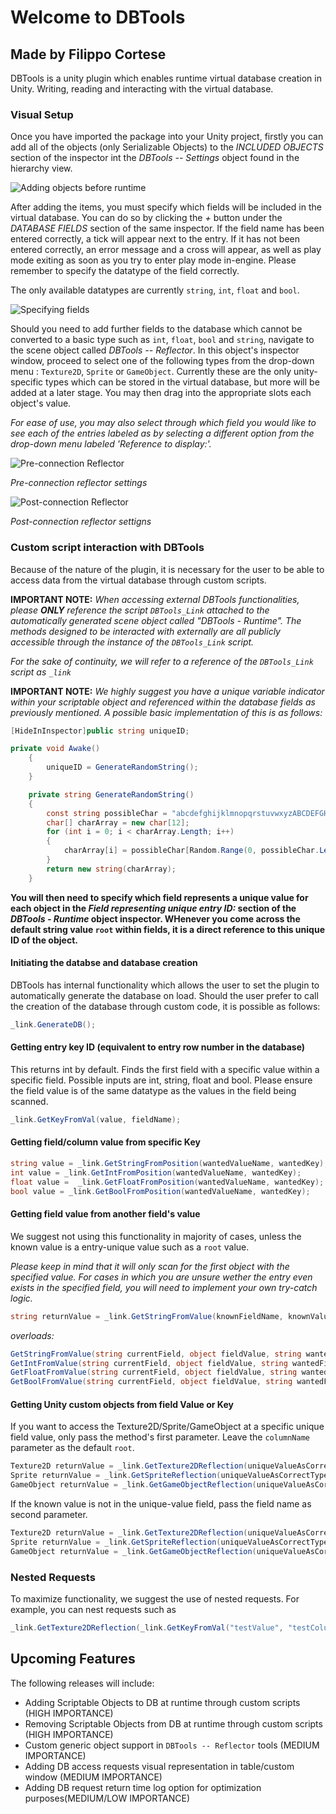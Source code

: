 # Welcome to DBTools
## Made by Filippo Cortese

DBTools is a unity plugin which enables runtime virtual database creation in Unity. Writing, reading and interacting with the virtual database.

### Visual Setup

Once you have imported the package into your Unity project, firstly you can add all of the objects (only Serializable Objects) to the *INCLUDED OBJECTS* section of the inspector int the *DBTools -- Settings* object found in the hierarchy view.

![Adding objects before runtime](https://fcortese2.github.io/Groundfish-Website/AddObjectsUI.PNG)


After adding the items, you must specify which fields will be included in the virtual database. You can do so by clicking the *+* button under the *DATABASE FIELDS* section of the same inspector. If the field name has been entered correctly, a tick will appear next to the entry. If it has not been entered correctly, an error message and a cross will appear, as well as play mode exiting as soon as you try to enter play mode in-engine. Please remember to specify the datatype of the field correctly.

The only available datatypes are currently `string`, `int`, `float` and `bool`.


![Specifying fields](https://fcortese2.github.io/Groundfish-Website/FieldsSelection.PNG)

Should you need to add further fields to the database which cannot be converted to a basic type such as `int`, `float`, `bool` and `string`, navigate to the scene object called *DBTools -- Reflector*. In this object's inspector window, proceed to select one of the following types from the drop-down menu : `Texture2D`, `Sprite` or `GameObject`. Currently these are the only unity-specific types which can be stored in the virtual database, but more will be added at a later stage. You may then drag into the appropriate slots each object's value.

*For ease of use, you may also select through which field you would like to see each of the entries labeled as by selecting a different option from the drop-down menu labeled 'Reference to display:'.*

![Pre-connection Reflector](https://fcortese2.github.io/Groundfish-Website/ReflectorConnection.PNG)

_Pre-connection reflector settings_

![Post-connection Reflector](https://fcortese2.github.io/Groundfish-Website/ReflectorPostConnection.PNG)

_Post-connection reflector settigns_



### Custom script interaction with DBTools

Because of the nature of the plugin, it is necessary for the user to be able to access data from the virtual database through custom scripts.

**IMPORTANT NOTE:** *When accessing external DBTools functionalities, please **ONLY** reference the script `DBTools_Link` attached to the automatically generated scene object called "DBTools - Runtime". The methods designed to be interacted with externally are all publicly accessible through the instance of the `DBTools_Link` script.*

*For the sake of continuity, we will refer to a reference of the `DBTools_Link` script as `_link`*

**IMPORTANT NOTE:** *We highly suggest you have a unique variable indicator within your scriptable object and referenced within the database fields as previously mentioned. A possible basic implementation of this is as follows:*
```c#
[HideInInspector]public string uniqueID;

private void Awake()
    {
        uniqueID = GenerateRandomString();
    }

    private string GenerateRandomString()
    {
        const string possibleChar = "abcdefghijklmnopqrstuvwxyzABCDEFGHIJKLMNOPQRSTUVWXYZ1234567890";
        char[] charArray = new char[12];
        for (int i = 0; i < charArray.Length; i++)
        {
            charArray[i] = possibleChar[Random.Range(0, possibleChar.Length)];
        }
        return new string(charArray);
    }
```
**You will then need to specify which field represents a unique value for each object in the *Field representing unique entry ID:* section of the *DBTools - Runtime* object inspector. WHenever you come across the default string value `root` within fields, it is a direct reference to this unique ID of the object.**

#### Initiating the databse and database creation

DBTools has internal functionality which allows the user to set the plugin to automatically generate the database on load. Should the user prefer to call the creation of the database through custom code, it is possible as follows:

```c#
_link.GenerateDB();
```

#### Getting entry key ID (equivalent to entry row number in the database)
This returns int by default. Finds the first field with a specific value within a specific field.
Possible inputs are int, string, float and bool. Please ensure the field value is of the same datatype as the values in the field being scanned.

```c#
_link.GetKeyFromVal(value, fieldName); 
```

#### Getting field/column value from specific Key

```c#
string value = _link.GetStringFromPosition(wantedValueName, wantedKey);
int value = _link.GetIntFromPosition(wantedValueName, wantedKey);
float value =  _link.GetFloatFromPosition(wantedValueName, wantedKey);
bool value = _link.GetBoolFromPosition(wantedValueName, wantedKey);
```

#### Getting field value from another field's value
We suggest not using this functionality in majority of cases, unless the known value is a entry-unique value such as a `root` value.
 
*Please keep in mind that it will only scan for the first object with the specified value. For cases in which you are unsure wether the entry even exists in the specified field, you will need to implement your own try-catch logic.*

```c#
string returnValue = _link.GetStringFromValue(knownFieldName, knownValue, wantedValueFieldName);
```
*overloads:*
```c#
GetStringFromValue(string currentField, object fieldValue, string wantedField);
GetIntFromValue(string currentField, object fieldValue, string wantedField);
GetFloatFromValue(string currentField, object fieldValue, string wantedField);
GetBoolFromValue(string currentField, object fieldValue, string wantedField);
```

#### Getting Unity custom objects from field Value or Key
If you want to access the Texture2D/Sprite/GameObject at a specific unique field value, only pass the method's first parameter. Leave the `columnName` parameter as the default `root`.

```c#
Texture2D returnValue = _link.GetTexture2DReflection(uniqueValueAsCorrectType);
Sprite returnValue = _link.GetSpriteReflection(uniqueValueAsCorrectType);
GameObject returnValue = _link.GetGameObjectReflection(uniqueValueAsCorrectType);
```

If the known value is not in the unique-value field, pass the field name as second parameter.

```c#
Texture2D returnValue = _link.GetTexture2DReflection(uniqueValueAsCorrectType, valueFieldName);
Sprite returnValue = _link.GetSpriteReflection(uniqueValueAsCorrectType, valueFieldName);
GameObject returnValue = _link.GetGameObjectReflection(uniqueValueAsCorrectType, valueFieldName);
```

### Nested Requests
To maximize functionality, we suggest the use of nested requests.
For example, you can nest requests such as
```c#
_link.GetTexture2DReflection(_link.GetKeyFromVal("testValue", "testColumn"));
```


## Upcoming Features
The following releases will include:
- Adding Scriptable Objects to DB at runtime through custom scripts (HIGH IMPORTANCE)
- Removing Scriptable Objects from DB at runtime through custom scripts (HIGH IMPORTANCE)
- Custom generic object support in `DBTools -- Reflector` tools (MEDIUM IMPORTANCE)
- Adding DB access requests visual representation in table/custom window (MEDIUM IMPORTANCE)
- Adding DB request return time log option for optimization purposes(MEDIUM/LOW IMPORTANCE)  
